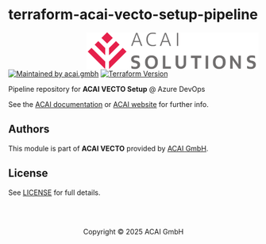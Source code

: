 # terraform-acai-vecto-setup-pipeline

<!-- LOGO -->
<a href="https://acai.gmbh">    
  <img src="https://github.com/acai-consulting/acai.public/raw/main/logo/logo_github_readme.png" alt="acai logo" title="ACAI" align="right" height="75" />
</a>

<!-- SHIELDS -->
[![Maintained by acai.gmbh][acai-shield]][acai-url]
[![Terraform Version][terraform-version-shield]][terraform-version-url]

Pipeline repository for **ACAI VECTO Setup** @ Azure DevOps

See the [ACAI documentation](https://docs.acai.gmbh/solution-vecto/10_overview/) or [ACAI website](https://acai.gmbh/solutions/vecto/) for further info.


<!-- AUTHORS -->
## Authors

This module is part of **ACAI VECTO** provided by [ACAI GmbH][acai-url].

<!-- LICENSE -->
## License

See [LICENSE][license-url] for full details.

<br />
<br />
<p align="center">Copyright &copy; 2025 ACAI GmbH</p>

<!-- MARKDOWN LINKS & IMAGES -->
[acai-shield]: https://img.shields.io/badge/maintained_by-acai.gmbh-CB224B?style=flat
[acai-url]: https://acai.gmbh
[terraform-version-shield]: https://img.shields.io/badge/terraform-%3E%3D1.5.7-blue.svg?style=flat&color=blueviolet
[terraform-version-url]: https://developer.hashicorp.com/terraform
[license-url]: ./LICENSE.md
